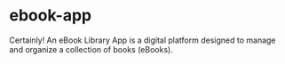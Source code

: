 # ebook-app
Certainly! An eBook Library App is a digital platform designed to manage and organize a collection of  books (eBooks).
